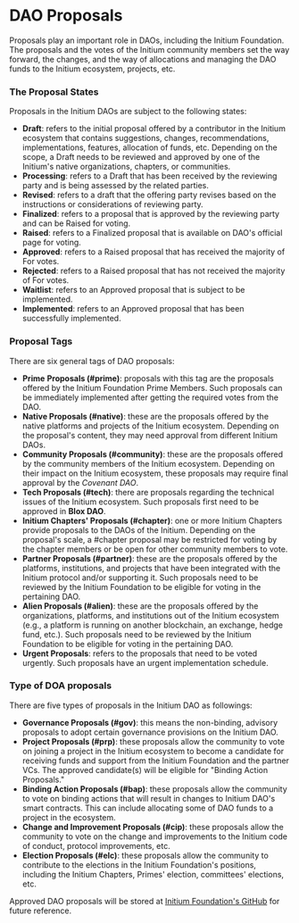 # DAO Proposals

Proposals play an important role in DAOs, including the Initium Foundation. The proposals and the votes of the Initium community members set the way forward, the changes, and the way of allocations and managing the DAO funds to the Initium ecosystem, projects, etc.&#x20;

### The Proposal States

Proposals in the Initium DAOs are subject to the following states:

* **Draft**: refers to the initial proposal offered by a contributor in the Initium ecosystem that contains suggestions, changes, recommendations, implementations, features, allocation of funds, etc. Depending on the scope, a Draft needs to be reviewed and approved by one of the Initium's native organizations, chapters, or communities.&#x20;
* **Processing**: refers to a Draft that has been received by the reviewing party and is being assessed by the related parties.&#x20;
* **Revised**: refers to a draft that the offering party revises based on the instructions or considerations of reviewing party.
* **Finalized**: refers to a proposal that is approved by the reviewing party and can be Raised for voting.&#x20;
* **Raised**: refers to a Finalized proposal that is available on DAO's official page for voting.
* **Approved**: refers to a Raised proposal that has received the majority of For votes.&#x20;
* **Rejected**: refers to a Raised proposal that has not received the majority of For votes.
* &#x20;**Waitlist**: refers to an Approved proposal that is subject to be implemented. &#x20;
* **Implemented**: refers to an Approved proposal that has been successfully implemented.&#x20;

### **Proposal Tags**

There are six general tags of DAO proposals:

* **Prime** **Proposals (#prime)**: proposals with this tag are the proposals offered by the Initium Foundation Prime Members. Such proposals can be immediately implemented after getting the required votes from the DAO.&#x20;
* **Native Proposals (#native)**: these are the proposals offered by the native platforms and projects of the Initium ecosystem. Depending on the proposal's content, they may need approval from different Initium DAOs.&#x20;
* **Community Proposals (#community)**: these are the proposals offered by the community members of the Initium ecosystem. Depending on their impact on the Initium ecosystem, these proposals may require final approval by the _Covenant DAO_.&#x20;
* **Tech Proposals (#tech)**: there are proposals regarding the technical issues of the Initium ecosystem. Such proposals first need to be approved in **Blox DAO**.&#x20;
* **Initium Chapters' Proposals (#chapter)**: one or more Initium Chapters provide proposals to the DAOs of the Initium. Depending on the proposal's scale, a #chapter proposal may be restricted for voting by the chapter members or be open for other community members to vote.
* **Partner Proposals (#partner)**: these are the proposals offered by the platforms, institutions, and projects that have been integrated with the Initium protocol and/or supporting it. Such proposals need to be reviewed by the Initium Foundation to be eligible for voting in the pertaining DAO. &#x20;
* **Alien Proposals (#alien)**: these are the proposals offered by the organizations, platforms, and institutions out of the Initium ecosystem (e.g., a platform is running on another blockchain, an exchange, hedge fund, etc.). Such proposals need to be reviewed by the Initium Foundation to be eligible for voting in the pertaining DAO.
* **Urgent Proposals**: refers to the proposals that need to be voted urgently. Such proposals have an urgent implementation schedule.&#x20;

### **Type of DOA proposals**

There are five types of proposals in the Initium DAO as followings:

* **Governance Proposals (#gov)**: this means the non-binding, advisory proposals to adopt certain governance provisions on the Initium DAO.&#x20;
* **Project Proposals (#prp)**: these proposals allow the community to vote on joining a project in the Initium ecosystem to become a candidate for receiving funds and support from the Initium Foundation and the partner VCs. The approved candidate(s) will be eligible for "Binding Action Proposals."
* **Binding Action Proposals (#bap)**: these proposals allow the community to vote on binding actions that will result in changes to Initium DAO's smart contracts. This can include allocating some of DAO funds to a project in the ecosystem.&#x20;
* **Change and Improvement Proposals (#cip)**: these proposals allow the community to vote on the change and improvements to the Initium code of conduct, protocol improvements, etc.&#x20;
* **Election Proposals (#elc)**: these proposals allow the community to contribute to the elections in the Initium Foundation's positions, including the Initium Chapters, Primes' election, committees' elections, etc.&#x20;

Approved DAO proposals will be stored at [Initium Foundation's GitHub](https://github.com/Initium-Foundation) for future reference.&#x20;

